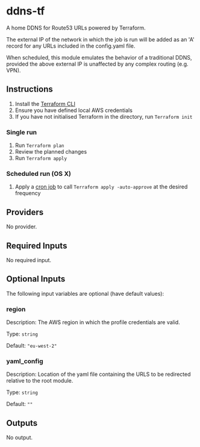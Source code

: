 # ddns-tf

A home DDNS for Route53 URLs powered by Terraform.

The external IP of the network in which the job is run will be added as an 'A' record for any URLs included in the config.yaml file.

When scheduled, this module emulates the behavior of a traditional DDNS, provided the above external IP is unaffected by any complex routing (e.g. VPN).

## Instructions

1. Install the [Terraform CLI](https://www.terraform.io/downloads.html)
2. Ensure you have defined local AWS credentials
3. If you have not initialised Terraform in the directory, run ```Terraform init```

### Single run

1. Run ```Terraform plan```
2. Review the planned changes
3. Run ```Terraform apply```

### Scheduled run (OS X)

1. Apply a [cron job](https://www.adminschoice.com/crontab-quick-reference) to call ```Terraform apply -auto-approve``` at the desired frequency

## Providers

No provider.

## Required Inputs

No required input.

## Optional Inputs

The following input variables are optional (have default values):

### region

Description: The AWS region in which the profile credentials are valid.

Type: `string`

Default: `"eu-west-2"`

### yaml\_config

Description: Location of the yaml file containing the URLS to be redirected relative to the root module.

Type: `string`

Default: `""`

## Outputs

No output.

